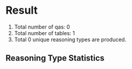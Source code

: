 # Result<br/>
1. Total number of qas: 0<br/>
2. Total number of tables: 1<br/>
3. Total 0 unique reasoning types are produced.<br/>
## **Reasoning Type Statistics**<br/>
